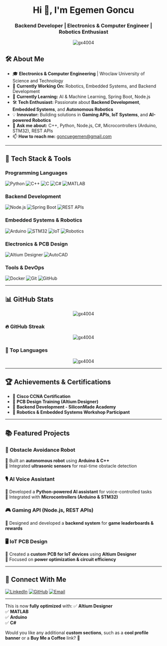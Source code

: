 <h1 align="center">Hi 👋, I'm Egemen Goncu</h1>
<h3 align="center">Backend Developer | Electronics & Computer Engineer | Robotics Enthusiast</h3>

<p align="center">
  <img src="https://komarev.com/ghpvc/?username=gx4004&label=Profile%20Views&color=0e75b6&style=flat" alt="gx4004" />
</p>

## 🛠 About Me

- 🎓 **Electronics & Computer Engineering** | Wroclaw University of Science and Technology  
- 🔭 **Currently Working On:** Robotics, Embedded Systems, and Backend Development  
- 🌱 **Currently Learning:** AI & Machine Learning, Spring Boot, Node.js  
- 🛠 **Tech Enthusiast:** Passionate about **Backend Development**, **Embedded Systems**, and **Autonomous Robotics**  
- 💡 **Innovator:** Building solutions in **Gaming APIs**, **IoT Systems**, and **AI-powered Robotics**  
- 💬 **Ask me about:** C++, Python, Node.js, C#, Microcontrollers (Arduino, STM32), REST APIs  
- 📫 **How to reach me:** goncuegemen@gmail.com  

---

## 🚀 Tech Stack & Tools

### **Programming Languages**
![Python](https://img.shields.io/badge/-Python-3776AB?style=flat&logo=python&logoColor=white)
![C++](https://img.shields.io/badge/-C++-00599C?style=flat&logo=cplusplus&logoColor=white)
![C](https://img.shields.io/badge/-C-00599C?style=flat&logo=c&logoColor=white)
![C#](https://img.shields.io/badge/-C%23-239120?style=flat&logo=c-sharp&logoColor=white)
![MATLAB](https://img.shields.io/badge/-MATLAB-0076A8?style=flat&logo=mathworks)

### **Backend Development**
![Node.js](https://img.shields.io/badge/-Node.js-339933?style=flat&logo=node.js&logoColor=white)
![Spring Boot](https://img.shields.io/badge/-Spring%20Boot-6DB33F?style=flat&logo=spring-boot&logoColor=white)
![REST APIs](https://img.shields.io/badge/-REST%20APIs-FF6F00?style=flat)

### **Embedded Systems & Robotics**
![Arduino](https://img.shields.io/badge/-Arduino-00979D?style=flat&logo=arduino&logoColor=white)
![STM32](https://img.shields.io/badge/-STM32-03234B?style=flat)
![IoT](https://img.shields.io/badge/-IoT-0081CB?style=flat&logo=internetofthings)
![Robotics](https://img.shields.io/badge/-Robotics-FF6F00?style=flat)

### **Electronics & PCB Design**
![Altium Designer](https://img.shields.io/badge/-Altium%20Designer-8B0000?style=flat&logo=altiumdesigner&logoColor=white)
![AutoCAD](https://img.shields.io/badge/-AutoCAD-AA0000?style=flat&logo=autodesk)

### **Tools & DevOps**
![Docker](https://img.shields.io/badge/-Docker-2496ED?style=flat&logo=docker&logoColor=white)
![Git](https://img.shields.io/badge/-Git-F05032?style=flat&logo=git&logoColor=white)
![GitHub](https://img.shields.io/badge/-GitHub-181717?style=flat&logo=github&logoColor=white)

---

## 📊 GitHub Stats

<p align="center">
  <img src="https://github-readme-stats.vercel.app/api?username=gx4004&show_icons=true&theme=radical" alt="gx4004" />
</p>

### 🔥 GitHub Streak

<p align="center">
  <img src="https://github-readme-streak-stats.herokuapp.com/?user=gx4004&theme=dark" alt="gx4004" />
</p>

### 🎯 Top Languages

<p align="center">
  <img src="https://github-readme-stats.vercel.app/api/top-langs?username=gx4004&layout=compact&theme=dark" alt="gx4004" />
</p>

---

## 🏆 Achievements & Certifications
- 🏅 **Cisco CCNA Certification**
- 🏅 **PCB Design Training (Altium Designer)**
- 🏅 **Backend Development - SiliconMade Academy**
- 🏅 **Robotics & Embedded Systems Workshop Participant**

---

## 📚 Featured Projects

### 🚀 **Obstacle Avoidance Robot**
🔹 Built an **autonomous robot** using **Arduino & C++**  
🔹 Integrated **ultrasonic sensors** for real-time obstacle detection  

### 🎙 **AI Voice Assistant**
🔹 Developed a **Python-powered AI assistant** for voice-controlled tasks  
🔹 Integrated with **Microcontrollers (Arduino & STM32)**  

### 🎮 **Gaming API (Node.js, REST APIs)**
🔹 Designed and developed a **backend system** for **game leaderboards & rewards**  

### 🖥 **IoT PCB Design**
🔹 Created a **custom PCB for IoT devices** using **Altium Designer**  
🔹 Focused on **power optimization & circuit efficiency**  

---

## 🔗 Connect With Me

[![LinkedIn](https://img.shields.io/badge/-LinkedIn-0077B5?style=flat&logo=linkedin&logoColor=white)](https://linkedin.com/in/egemen-goncu-7b0262264)
[![GitHub](https://img.shields.io/badge/-GitHub-181717?style=flat&logo=github&logoColor=white)](https://github.com/gx4004)
[![Email](https://img.shields.io/badge/-Email-D14836?style=flat&logo=gmail&logoColor=white)](mailto:goncuegemen@gmail.com)

---

This is now **fully optimized** with:
✅ **Altium Designer**  
✅ **MATLAB**  
✅ **Arduino**  
✅ **C#**  

Would you like any additional **custom sections**, such as a **cool profile banner** or a **Buy Me a Coffee** link? 🚀
